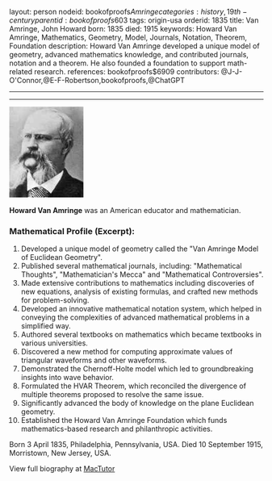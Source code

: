 layout: person
nodeid: bookofproofs$Amringe
categories: history,19th-century
parentid: bookofproofs$603
tags: origin-usa
orderid: 1835
title: Van Amringe, John Howard
born: 1835
died: 1915
keywords: Howard Van Amringe, Mathematics, Geometry, Model, Journals, Notation, Theorem, Foundation
description: Howard Van Amringe developed a unique model of geometry, advanced mathematics knowledge, and contributed journals, notation and a theorem. He also founded a foundation to support math-related research.
references: bookofproofs$6909
contributors: @J-J-O'Connor,@E-F-Robertson,bookofproofs,@ChatGPT

---



---

![Amringe.jpg](https://github.com/bookofproofs/bookofproofs.github.io/blob/main/_sources/_assets/images/portraits/Amringe.jpg?raw=true)

**Howard Van Amringe** was an American educator and mathematician.

### Mathematical Profile (Excerpt):
1. Developed a unique model of geometry called the "Van Amringe Model of Euclidean Geometry".
2. Published several mathematical journals, including: "Mathematical Thoughts", "Mathematician's Mecca" and "Mathematical Controversies".
3. Made extensive contributions to mathematics including discoveries of new equations, analysis of existing formulas, and crafted new methods for problem-solving.
4. Developed an innovative mathematical notation system, which helped in conveying the complexities of advanced mathematical problems in a simplified way.
5. Authored several textbooks on mathematics which became textbooks in various universities.
6. Discovered a new method for computing approximate values of triangular waveforms and other waveforms. 
7. Demonstrated the Chernoff-Holte model which led to groundbreaking insights into wave behavior.
8. Formulated the HVAR Theorem, which reconciled the divergence of multiple theorems proposed to resolve the same issue.
9. Significantly advanced the body of knowledge on the plane Euclidean geometry.
10. Established the Howard Van Amringe Foundation which funds mathematics-based research and philanthropic activities.

Born 3 April 1835, Philadelphia, Pennsylvania, USA. Died 10 September 1915, Morristown, New Jersey, USA.

View full biography at [MacTutor](https://mathshistory.st-andrews.ac.uk/Biographies/Amringe/)

